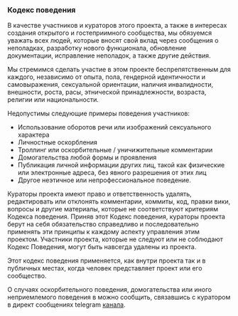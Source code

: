 ### Кодекс поведения

В качестве участников и кураторов этого проекта, а также в интересах создания
открытого и гостеприимного сообщества, мы обязуемся уважать всех людей, которые вносят свой вклад
через сообщения о неполадках, разработку нового функционала, обновление документации,
исправление неполадок, а также другие действия.

Мы стремимся сделать участие в этом проекте беспрепятственным для
каждого, независимо от опыта, пола, гендерной идентичности и самовыражения,
сексуальной ориентации, наличия инвалидности, внешности, роста, расы, этнической принадлежности, возраста,
религии или национальности.

Недопустимы следующие примеры поведения участников:

* Использование оборотов речи или изображений сексуального характера
* Личностные оскорбления
* Троллинг или оскорбительные / уничижительные комментарии
* Домогательства любой формы и проявления
* Публикация личной информации других лиц, такой как физические или электронные адреса,
  без явного разрешения от этих лиц
* Другое неэтичное или непрофессиональное поведение.

Кураторы проекта имеют право и ответственность удалять, редактировать или отклонять
комментарии, коммиты, код, правки вики, вопросы и другие материалы, которые не соответствуют критериям Кодекса поведения.
Приняв этот Кодекс поведения, кураторы проекта берут на себя обязательство справедливо и последовательно применять
эти принципы к каждому аспекту управления этим проектом. Участники проекта, которые не следуют или не соблюдают Кодекс
Поведения, могут быть навсегда удалены из проекта.

Этот кодекс поведения применяется, как внутри проекта так и в публичных местах, когда человек представляет проект
или его сообщество.

О случаях оскорбительного поведения, домогательства или иного неприемлемого поведения в можно сообщить,
связавшись с куратором в директ сообщениях telegram [канала](https://t.me/+3ETAs2BxzWE3NDNi).
